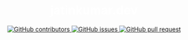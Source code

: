 <h1 align="center" style="color:white">
jatinkumar.dev
</h1>



<p align="center">
  
<a href="https://github.com/jatindotdev/jatinkumar.dev/graphs/contributors">
  <img src="https://img.shields.io/github/contributors/jatindotdev/jatinkumar.dev" alt="GitHub contributors" />
</a>
<a href="https://github.com/jatindotdev/jatinkumar.dev/issues">
  <img src="https://img.shields.io/github/issues/jatindotdev/jatinkumar.dev" alt="GitHub issues" />
</a>
<a href="https://github.com/jatindotdev/jatinkumar.dev/pulls">
<img src="https://img.shields.io/github/issues-pr/jatindotdev/jatinkumar.dev" alt="GitHub pull request" />
</a>
</p>
